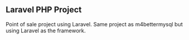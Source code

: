 ## Laravel PHP Project

Point of sale project using Laravel. Same project as m4bettermysql but using Laravel as the framework.
